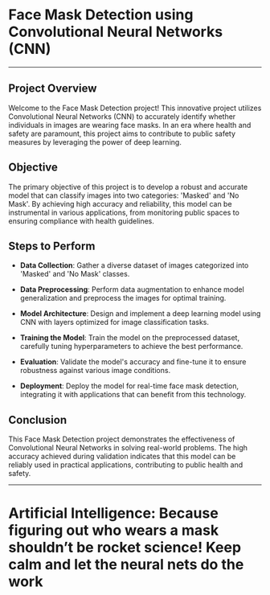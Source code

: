 # Face Mask Detection using Convolutional Neural Networks (CNN)

---

## Project Overview

Welcome to the Face Mask Detection project! This innovative project utilizes Convolutional Neural Networks (CNN) to accurately identify whether individuals in images are wearing face masks. In an era where health and safety are paramount, this project aims to contribute to public safety measures by leveraging the power of deep learning.

## Objective

The primary objective of this project is to develop a robust and accurate model that can classify images into two categories: 'Masked' and 'No Mask'. By achieving high accuracy and reliability, this model can be instrumental in various applications, from monitoring public spaces to ensuring compliance with health guidelines.

## Steps to Perform

  - **Data Collection**: Gather a diverse dataset of images categorized into 'Masked' and 'No Mask' classes.
    
  - **Data Preprocessing**: Perform data augmentation to enhance model generalization and preprocess the images for optimal training.
    
  - **Model Architecture**: Design and implement a deep learning model using CNN with layers optimized for image classification tasks.
    
  - **Training the Model**: Train the model on the preprocessed dataset, carefully tuning hyperparameters to achieve the best performance.
    
  - **Evaluation**: Validate the model's accuracy and fine-tune it to ensure robustness against various image conditions.
    
  - **Deployment**: Deploy the model for real-time face mask detection, integrating it with applications that can benefit from this technology.

## Conclusion

This Face Mask Detection project demonstrates the effectiveness of Convolutional Neural Networks in solving real-world problems. The high accuracy achieved during validation indicates that this model can be reliably used in practical applications, contributing to public health and safety.

---

# Artificial Intelligence: Because figuring out who wears a mask shouldn’t be rocket science! Keep calm and let the neural nets do the work
